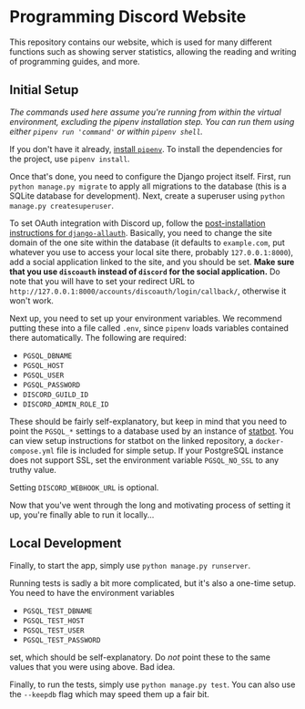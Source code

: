 # Programming Discord Website
This repository contains our website, which is used for
many different functions such as showing server statistics,
allowing the reading and writing of programming guides, and more.


## Initial Setup
*The commands used here assume you're running from within the virtual
environment, excluding the pipenv installation step. You can run them
using either `pipenv run 'command'` or within `pipenv shell`.*


If you don't have it already, [install `pipenv`](https://docs.pipenv.org/#install-pipenv-today).
To install the dependencies for the project, use `pipenv install`.

Once that's done, you need to configure the Django
project itself. First, run `python manage.py migrate`
to apply all migrations to the database (this is a 
SQLite database for development). Next, create a
superuser using `python manage.py createsuperuser`.

To set OAuth integration with Discord up, follow
the [post-installation instructions for `django-allauth`](https://django-allauth.readthedocs.io/en/latest/installation.html#post-installation).
Basically, you need to change the site domain of the one site
within the database (it defaults to `example.com`, put whatever you use
to access your local site there, probably `127.0.0.1:8000`),
add a social application linked to the site, and you should be set.
**Make sure that you use `discoauth` instead of `discord` for the social application.**
Do note that you will have to set your redirect URL
to `http://127.0.0.1:8000/accounts/discoauth/login/callback/`, otherwise it won't work.

Next up, you need to set up your environment variables.
We recommend putting these into a file called `.env`,
since `pipenv` loads variables contained there automatically.
The following are required:
- `PGSQL_DBNAME`
- `PGSQL_HOST`
- `PGSQL_USER`
- `PGSQL_PASSWORD`
- `DISCORD_GUILD_ID`
- `DISCORD_ADMIN_ROLE_ID`

These should be fairly self-explanatory, but keep in mind that
you need to point the `PGSQL_*` settings to a database used by
an instance of [statbot](https://github.com/strinking/statbot).
You can view setup instructions for statbot on the linked repository,
a `docker-compose.yml` file is included for simple setup.
If your PostgreSQL instance does not support SSL, set the
environment variable `PGSQL_NO_SSL` to any truthy value.

Setting `DISCORD_WEBHOOK_URL` is optional.

Now that you've went through the long and motivating process of setting
it up, you're finally able to run it locally...

## Local Development
Finally, to start the app, simply use `python manage.py runserver`.

Running tests is sadly a bit more complicated, but it's also a one-time setup.
You need to have the environment variables 
- `PGSQL_TEST_DBNAME`
- `PGSQL_TEST_HOST`
- `PGSQL_TEST_USER`
- `PGSQL_TEST_PASSWORD`

set, which should be self-explanatory. Do *not* point these to the
same values that you were using above. Bad idea.

Finally, to run the tests, simply use `python manage.py test`.
You can also use the `--keepdb` flag which may speed them up a fair bit.
